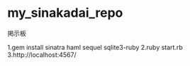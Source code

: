 # my_sinakadai_repo
掲示板

1.gem install sinatra haml sequel sqlite3-ruby
2.ruby start.rb
3.http://localhost:4567/
